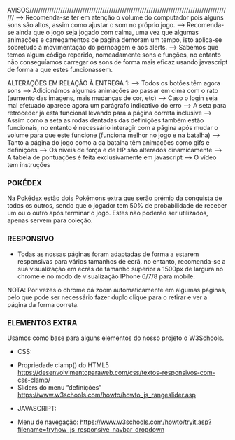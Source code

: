 AVISOS////////////////////////////////////////////////////////////////////////////////////////////
--> Recomenda-se ter em atenção o volume do computador pois alguns sons são altos, assim como ajustar o som no próprio jogo.
--> Recomenda-se ainda que o jogo seja jogado com calma, uma vez que algumas animações e carregamentos de página demoram um tempo, isto aplica-se sobretudo à movimentação do pernoagem e aos alerts.
--> Sabemos que temos algum código reperido, nomeadamente sons e funções, no entanto não conseguíamos carregar os sons de forma mais eficaz usando javascript de forma a que estes funcionassem.

ALTERAÇÕES EM RELAÇÃO À ENTREGA 1:
--> Todos os botões têm agora sons 
--> Adicionámos algumas animações ao passar em cima com o rato (aumento das imagens, mais mudanças de cor, etc)
--> Caso o login seja mal efetuado aparece agora um parágrafo indicativo do erro
--> A seta para retroceder já está funcional levando para a página correta inclusive
--> Assim como a seta as rodas dentadas das definições também estão funcionais, no entanto é necessário interagir com a página após mudar o volume para que este funcione (funciona melhor no jogo e na batalha) 
--> Tanto a página do jogo como a da batalha têm animações como gifs e definições
--> Os niveis de força e de HP são alterados dinamicamente
--> A tabela de pontuações é feita exclusivamente em javascript
--> O vídeo tem instruções

### POKÉDEX ######################################################################################

Na Pokédex estão dois Pokémons extra que serão prémio da conquista de todos os outros, sendo que o jogador tem 50% de probabilidade de receber um ou o outro após terminar o jogo. Estes não poderão ser utilizados, apenas servem para coleção. 

### RESPONSIVO ###################################################################################

* Todas as nossas páginas foram adaptadas de forma a estarem responsivas para vários tamanhos de ecrã, no entanto, recomenda-se a sua visualização em ecrãs de tamanho superior a 1500px de largura no chrome e no modo de visualização IPhone 6/7/8 para mobile.

NOTA: Por vezes o chrome dá zoom automaticamente em algumas páginas, pelo que pode ser necessário fazer duplo clique para o retirar e ver a página da forma correta.

### ELEMENTOS EXTRA ##############################################################################

Usámos como base para alguns elementos do nosso projeto o W3Schools.

* CSS:

- Propriedade clamp() do HTML5
	https://desenvolvimentoparaweb.com/css/textos-responsivos-com-css-clamp/
- Sliders do menu “definições”
	https://www.w3schools.com/howto/howto_js_rangeslider.asp

* JAVASCRIPT:

- Menu de navegação:
	https://www.w3schools.com/howto/tryit.asp?filename=tryhow_js_responsive_navbar_dropdown
